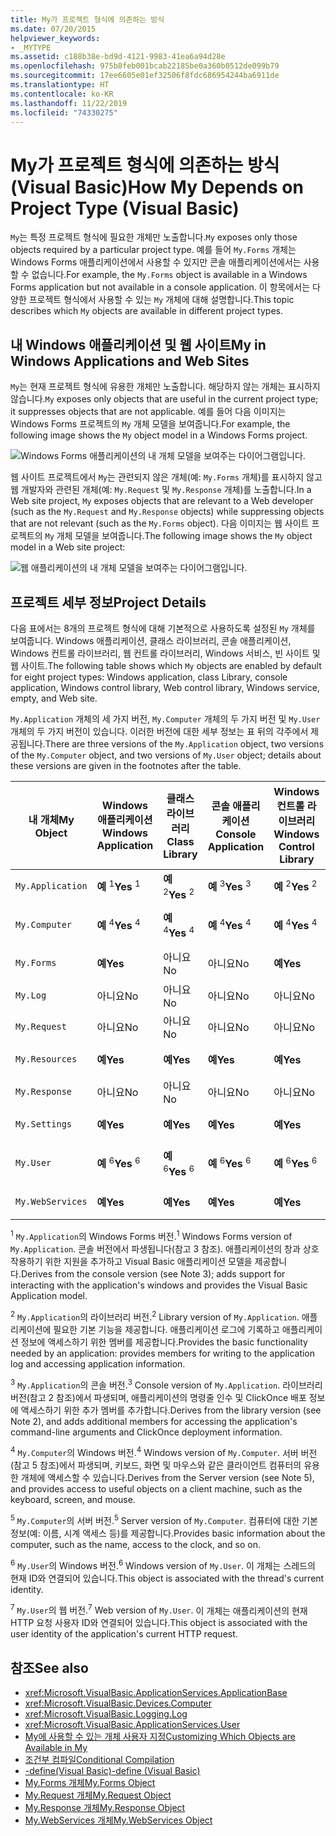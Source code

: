```yaml
---
title: My가 프로젝트 형식에 의존하는 방식
ms.date: 07/20/2015
helpviewer_keywords:
- _MYTYPE
ms.assetid: c188b38e-bd9d-4121-9983-41ea6a94d28e
ms.openlocfilehash: 975b8feb001bcab22185be0a360b0512de099b79
ms.sourcegitcommit: 17ee6605e01ef32506f8fdc686954244ba6911de
ms.translationtype: HT
ms.contentlocale: ko-KR
ms.lasthandoff: 11/22/2019
ms.locfileid: "74330275"
---
```

# <a name="how-my-depends-on-project-type-visual-basic"></a><span data-ttu-id="fffd1-102">My가 프로젝트 형식에 의존하는 방식(Visual Basic)</span><span class="sxs-lookup"><span data-stu-id="fffd1-102">How My Depends on Project Type (Visual Basic)</span></span>

<span data-ttu-id="fffd1-103">`My`는 특정 프로젝트 형식에 필요한 개체만 노출합니다.</span><span class="sxs-lookup"><span data-stu-id="fffd1-103">`My` exposes only those objects required by a particular project type.</span></span> <span data-ttu-id="fffd1-104">예를 들어 `My.Forms` 개체는 Windows Forms 애플리케이션에서 사용할 수 있지만 콘솔 애플리케이션에서는 사용할 수 없습니다.</span><span class="sxs-lookup"><span data-stu-id="fffd1-104">For example, the `My.Forms` object is available in a Windows Forms application but not available in a console application.</span></span> <span data-ttu-id="fffd1-105">이 항목에서는 다양한 프로젝트 형식에서 사용할 수 있는 `My` 개체에 대해 설명합니다.</span><span class="sxs-lookup"><span data-stu-id="fffd1-105">This topic describes which `My` objects are available in different project types.</span></span>  
  
## <a name="my-in-windows-applications-and-web-sites"></a><span data-ttu-id="fffd1-106">내 Windows 애플리케이션 및 웹 사이트</span><span class="sxs-lookup"><span data-stu-id="fffd1-106">My in Windows Applications and Web Sites</span></span>  

 <span data-ttu-id="fffd1-107">`My`는 현재 프로젝트 형식에 유용한 개체만 노출합니다. 해당하지 않는 개체는 표시하지 않습니다.</span><span class="sxs-lookup"><span data-stu-id="fffd1-107">`My` exposes only objects that are useful in the current project type; it suppresses objects that are not applicable.</span></span> <span data-ttu-id="fffd1-108">예를 들어 다음 이미지는 Windows Forms 프로젝트의 `My` 개체 모델을 보여줍니다.</span><span class="sxs-lookup"><span data-stu-id="fffd1-108">For example, the following image shows the `My` object model in a Windows Forms project.</span></span>  
  
 ![Windows Forms 애플리케이션의 내 개체 모델을 보여주는 다이어그램입니다.](./media/how-my-depends-on-project-type/my-object-model-windows-forms.png)  
  
 <span data-ttu-id="fffd1-110">웹 사이트 프로젝트에서 `My`는 관련되지 않은 개체(예: `My.Forms` 개체)를 표시하지 않고 웹 개발자와 관련된 개체(예: `My.Request` 및 `My.Response` 개체)를 노출합니다.</span><span class="sxs-lookup"><span data-stu-id="fffd1-110">In a Web site project, `My` exposes objects that are relevant to a Web developer (such as the `My.Request` and `My.Response` objects) while suppressing objects that are not relevant (such as the `My.Forms` object).</span></span> <span data-ttu-id="fffd1-111">다음 이미지는 웹 사이트 프로젝트의 `My` 개체 모델을 보여줍니다.</span><span class="sxs-lookup"><span data-stu-id="fffd1-111">The following image shows the `My` object model in a Web site project:</span></span>  
  
 ![웹 애플리케이션의 내 개체 모델을 보여주는 다이어그램입니다.](./media/how-my-depends-on-project-type/my-object-model-web.png)  
  
## <a name="project-details"></a><span data-ttu-id="fffd1-113">프로젝트 세부 정보</span><span class="sxs-lookup"><span data-stu-id="fffd1-113">Project Details</span></span>  

 <span data-ttu-id="fffd1-114">다음 표에서는 8개의 프로젝트 형식에 대해 기본적으로 사용하도록 설정된 `My` 개체를 보여줍니다. Windows 애플리케이션, 클래스 라이브러리, 콘솔 애플리케이션, Windows 컨트롤 라이브러리, 웹 컨트롤 라이브러리, Windows 서비스, 빈 사이트 및 웹 사이트.</span><span class="sxs-lookup"><span data-stu-id="fffd1-114">The following table shows which `My` objects are enabled by default for eight project types: Windows application, class Library, console application, Windows control library, Web control library, Windows service, empty, and Web site.</span></span>  
  
 <span data-ttu-id="fffd1-115">`My.Application` 개체의 세 가지 버전, `My.Computer` 개체의 두 가지 버전 및 `My.User` 개체의 두 가지 버전이 있습니다. 이러한 버전에 대한 세부 정보는 표 뒤의 각주에서 제공됩니다.</span><span class="sxs-lookup"><span data-stu-id="fffd1-115">There are three versions of the `My.Application` object, two versions of the `My.Computer` object, and two versions of `My.User` object; details about these versions are given in the footnotes after the table.</span></span>  
  
|<span data-ttu-id="fffd1-116">내 개체</span><span class="sxs-lookup"><span data-stu-id="fffd1-116">My Object</span></span>|<span data-ttu-id="fffd1-117">Windows 애플리케이션</span><span class="sxs-lookup"><span data-stu-id="fffd1-117">Windows Application</span></span>|<span data-ttu-id="fffd1-118">클래스 라이브러리</span><span class="sxs-lookup"><span data-stu-id="fffd1-118">Class Library</span></span>|<span data-ttu-id="fffd1-119">콘솔 애플리케이션</span><span class="sxs-lookup"><span data-stu-id="fffd1-119">Console Application</span></span>|<span data-ttu-id="fffd1-120">Windows 컨트롤 라이브러리</span><span class="sxs-lookup"><span data-stu-id="fffd1-120">Windows Control Library</span></span>|<span data-ttu-id="fffd1-121">웹 컨트롤 라이브러리</span><span class="sxs-lookup"><span data-stu-id="fffd1-121">Web Control Library</span></span>|<span data-ttu-id="fffd1-122">Windows 서비스</span><span class="sxs-lookup"><span data-stu-id="fffd1-122">Windows Service</span></span>|<span data-ttu-id="fffd1-123">Empty</span><span class="sxs-lookup"><span data-stu-id="fffd1-123">Empty</span></span>|<span data-ttu-id="fffd1-124">웹 사이트</span><span class="sxs-lookup"><span data-stu-id="fffd1-124">Web Site</span></span>|  
|---|---|---|---|---|---|---|---|---|  
|`My.Application`|<span data-ttu-id="fffd1-125">**예** <sup>1</sup></span><span class="sxs-lookup"><span data-stu-id="fffd1-125">**Yes** <sup>1</sup></span></span>|<span data-ttu-id="fffd1-126">**예** <sup>2</sup></span><span class="sxs-lookup"><span data-stu-id="fffd1-126">**Yes** <sup>2</sup></span></span>|<span data-ttu-id="fffd1-127">**예** <sup>3</sup></span><span class="sxs-lookup"><span data-stu-id="fffd1-127">**Yes** <sup>3</sup></span></span>|<span data-ttu-id="fffd1-128">**예** <sup>2</sup></span><span class="sxs-lookup"><span data-stu-id="fffd1-128">**Yes** <sup>2</sup></span></span>|<span data-ttu-id="fffd1-129">아니요</span><span class="sxs-lookup"><span data-stu-id="fffd1-129">No</span></span>|<span data-ttu-id="fffd1-130">**예** <sup>3</sup></span><span class="sxs-lookup"><span data-stu-id="fffd1-130">**Yes** <sup>3</sup></span></span>|<span data-ttu-id="fffd1-131">아니요</span><span class="sxs-lookup"><span data-stu-id="fffd1-131">No</span></span>|<span data-ttu-id="fffd1-132">아니요</span><span class="sxs-lookup"><span data-stu-id="fffd1-132">No</span></span>|  
|`My.Computer`|<span data-ttu-id="fffd1-133">**예** <sup>4</sup></span><span class="sxs-lookup"><span data-stu-id="fffd1-133">**Yes** <sup>4</sup></span></span>|<span data-ttu-id="fffd1-134">**예** <sup>4</sup></span><span class="sxs-lookup"><span data-stu-id="fffd1-134">**Yes** <sup>4</sup></span></span>|<span data-ttu-id="fffd1-135">**예** <sup>4</sup></span><span class="sxs-lookup"><span data-stu-id="fffd1-135">**Yes** <sup>4</sup></span></span>|<span data-ttu-id="fffd1-136">**예** <sup>4</sup></span><span class="sxs-lookup"><span data-stu-id="fffd1-136">**Yes** <sup>4</sup></span></span>|<span data-ttu-id="fffd1-137">**예** <sup>5</sup></span><span class="sxs-lookup"><span data-stu-id="fffd1-137">**Yes** <sup>5</sup></span></span>|<span data-ttu-id="fffd1-138">**예** <sup>4</sup></span><span class="sxs-lookup"><span data-stu-id="fffd1-138">**Yes** <sup>4</sup></span></span>|<span data-ttu-id="fffd1-139">아니요</span><span class="sxs-lookup"><span data-stu-id="fffd1-139">No</span></span>|<span data-ttu-id="fffd1-140">**예** <sup>5</sup></span><span class="sxs-lookup"><span data-stu-id="fffd1-140">**Yes** <sup>5</sup></span></span>|  
|`My.Forms`|<span data-ttu-id="fffd1-141">**예**</span><span class="sxs-lookup"><span data-stu-id="fffd1-141">**Yes**</span></span>|<span data-ttu-id="fffd1-142">아니요</span><span class="sxs-lookup"><span data-stu-id="fffd1-142">No</span></span>|<span data-ttu-id="fffd1-143">아니요</span><span class="sxs-lookup"><span data-stu-id="fffd1-143">No</span></span>|<span data-ttu-id="fffd1-144">**예**</span><span class="sxs-lookup"><span data-stu-id="fffd1-144">**Yes**</span></span>|<span data-ttu-id="fffd1-145">아니요</span><span class="sxs-lookup"><span data-stu-id="fffd1-145">No</span></span>|<span data-ttu-id="fffd1-146">아니요</span><span class="sxs-lookup"><span data-stu-id="fffd1-146">No</span></span>|<span data-ttu-id="fffd1-147">아니요</span><span class="sxs-lookup"><span data-stu-id="fffd1-147">No</span></span>|<span data-ttu-id="fffd1-148">아니요</span><span class="sxs-lookup"><span data-stu-id="fffd1-148">No</span></span>|  
|`My.Log`|<span data-ttu-id="fffd1-149">아니요</span><span class="sxs-lookup"><span data-stu-id="fffd1-149">No</span></span>|<span data-ttu-id="fffd1-150">아니요</span><span class="sxs-lookup"><span data-stu-id="fffd1-150">No</span></span>|<span data-ttu-id="fffd1-151">아니요</span><span class="sxs-lookup"><span data-stu-id="fffd1-151">No</span></span>|<span data-ttu-id="fffd1-152">아니요</span><span class="sxs-lookup"><span data-stu-id="fffd1-152">No</span></span>|<span data-ttu-id="fffd1-153">아니요</span><span class="sxs-lookup"><span data-stu-id="fffd1-153">No</span></span>|<span data-ttu-id="fffd1-154">아니요</span><span class="sxs-lookup"><span data-stu-id="fffd1-154">No</span></span>|<span data-ttu-id="fffd1-155">아니요</span><span class="sxs-lookup"><span data-stu-id="fffd1-155">No</span></span>|<span data-ttu-id="fffd1-156">**예**</span><span class="sxs-lookup"><span data-stu-id="fffd1-156">**Yes**</span></span>|  
|`My.Request`|<span data-ttu-id="fffd1-157">아니요</span><span class="sxs-lookup"><span data-stu-id="fffd1-157">No</span></span>|<span data-ttu-id="fffd1-158">아니요</span><span class="sxs-lookup"><span data-stu-id="fffd1-158">No</span></span>|<span data-ttu-id="fffd1-159">아니요</span><span class="sxs-lookup"><span data-stu-id="fffd1-159">No</span></span>|<span data-ttu-id="fffd1-160">아니요</span><span class="sxs-lookup"><span data-stu-id="fffd1-160">No</span></span>|<span data-ttu-id="fffd1-161">아니요</span><span class="sxs-lookup"><span data-stu-id="fffd1-161">No</span></span>|<span data-ttu-id="fffd1-162">아니요</span><span class="sxs-lookup"><span data-stu-id="fffd1-162">No</span></span>|<span data-ttu-id="fffd1-163">아니요</span><span class="sxs-lookup"><span data-stu-id="fffd1-163">No</span></span>|<span data-ttu-id="fffd1-164">**예**</span><span class="sxs-lookup"><span data-stu-id="fffd1-164">**Yes**</span></span>|  
|`My.Resources`|<span data-ttu-id="fffd1-165">**예**</span><span class="sxs-lookup"><span data-stu-id="fffd1-165">**Yes**</span></span>|<span data-ttu-id="fffd1-166">**예**</span><span class="sxs-lookup"><span data-stu-id="fffd1-166">**Yes**</span></span>|<span data-ttu-id="fffd1-167">**예**</span><span class="sxs-lookup"><span data-stu-id="fffd1-167">**Yes**</span></span>|<span data-ttu-id="fffd1-168">**예**</span><span class="sxs-lookup"><span data-stu-id="fffd1-168">**Yes**</span></span>|<span data-ttu-id="fffd1-169">**예**</span><span class="sxs-lookup"><span data-stu-id="fffd1-169">**Yes**</span></span>|<span data-ttu-id="fffd1-170">**예**</span><span class="sxs-lookup"><span data-stu-id="fffd1-170">**Yes**</span></span>|<span data-ttu-id="fffd1-171">아니요</span><span class="sxs-lookup"><span data-stu-id="fffd1-171">No</span></span>|<span data-ttu-id="fffd1-172">아니요</span><span class="sxs-lookup"><span data-stu-id="fffd1-172">No</span></span>|  
|`My.Response`|<span data-ttu-id="fffd1-173">아니요</span><span class="sxs-lookup"><span data-stu-id="fffd1-173">No</span></span>|<span data-ttu-id="fffd1-174">아니요</span><span class="sxs-lookup"><span data-stu-id="fffd1-174">No</span></span>|<span data-ttu-id="fffd1-175">아니요</span><span class="sxs-lookup"><span data-stu-id="fffd1-175">No</span></span>|<span data-ttu-id="fffd1-176">아니요</span><span class="sxs-lookup"><span data-stu-id="fffd1-176">No</span></span>|<span data-ttu-id="fffd1-177">아니요</span><span class="sxs-lookup"><span data-stu-id="fffd1-177">No</span></span>|<span data-ttu-id="fffd1-178">아니요</span><span class="sxs-lookup"><span data-stu-id="fffd1-178">No</span></span>|<span data-ttu-id="fffd1-179">아니요</span><span class="sxs-lookup"><span data-stu-id="fffd1-179">No</span></span>|<span data-ttu-id="fffd1-180">**예**</span><span class="sxs-lookup"><span data-stu-id="fffd1-180">**Yes**</span></span>|  
|`My.Settings`|<span data-ttu-id="fffd1-181">**예**</span><span class="sxs-lookup"><span data-stu-id="fffd1-181">**Yes**</span></span>|<span data-ttu-id="fffd1-182">**예**</span><span class="sxs-lookup"><span data-stu-id="fffd1-182">**Yes**</span></span>|<span data-ttu-id="fffd1-183">**예**</span><span class="sxs-lookup"><span data-stu-id="fffd1-183">**Yes**</span></span>|<span data-ttu-id="fffd1-184">**예**</span><span class="sxs-lookup"><span data-stu-id="fffd1-184">**Yes**</span></span>|<span data-ttu-id="fffd1-185">**예**</span><span class="sxs-lookup"><span data-stu-id="fffd1-185">**Yes**</span></span>|<span data-ttu-id="fffd1-186">**예**</span><span class="sxs-lookup"><span data-stu-id="fffd1-186">**Yes**</span></span>|<span data-ttu-id="fffd1-187">아니요</span><span class="sxs-lookup"><span data-stu-id="fffd1-187">No</span></span>|<span data-ttu-id="fffd1-188">아니요</span><span class="sxs-lookup"><span data-stu-id="fffd1-188">No</span></span>|  
|`My.User`|<span data-ttu-id="fffd1-189">**예** <sup>6</sup></span><span class="sxs-lookup"><span data-stu-id="fffd1-189">**Yes** <sup>6</sup></span></span>|<span data-ttu-id="fffd1-190">**예** <sup>6</sup></span><span class="sxs-lookup"><span data-stu-id="fffd1-190">**Yes** <sup>6</sup></span></span>|<span data-ttu-id="fffd1-191">**예** <sup>6</sup></span><span class="sxs-lookup"><span data-stu-id="fffd1-191">**Yes** <sup>6</sup></span></span>|<span data-ttu-id="fffd1-192">**예** <sup>6</sup></span><span class="sxs-lookup"><span data-stu-id="fffd1-192">**Yes** <sup>6</sup></span></span>|<span data-ttu-id="fffd1-193">**예** <sup>7</sup></span><span class="sxs-lookup"><span data-stu-id="fffd1-193">**Yes** <sup>7</sup></span></span>|<span data-ttu-id="fffd1-194">**예** <sup>6</sup></span><span class="sxs-lookup"><span data-stu-id="fffd1-194">**Yes** <sup>6</sup></span></span>|<span data-ttu-id="fffd1-195">아니요</span><span class="sxs-lookup"><span data-stu-id="fffd1-195">No</span></span>|<span data-ttu-id="fffd1-196">**예** <sup>7</sup></span><span class="sxs-lookup"><span data-stu-id="fffd1-196">**Yes** <sup>7</sup></span></span>|  
|`My.WebServices`|<span data-ttu-id="fffd1-197">**예**</span><span class="sxs-lookup"><span data-stu-id="fffd1-197">**Yes**</span></span>|<span data-ttu-id="fffd1-198">**예**</span><span class="sxs-lookup"><span data-stu-id="fffd1-198">**Yes**</span></span>|<span data-ttu-id="fffd1-199">**예**</span><span class="sxs-lookup"><span data-stu-id="fffd1-199">**Yes**</span></span>|<span data-ttu-id="fffd1-200">**예**</span><span class="sxs-lookup"><span data-stu-id="fffd1-200">**Yes**</span></span>|<span data-ttu-id="fffd1-201">**예**</span><span class="sxs-lookup"><span data-stu-id="fffd1-201">**Yes**</span></span>|<span data-ttu-id="fffd1-202">**예**</span><span class="sxs-lookup"><span data-stu-id="fffd1-202">**Yes**</span></span>|<span data-ttu-id="fffd1-203">아니요</span><span class="sxs-lookup"><span data-stu-id="fffd1-203">No</span></span>|<span data-ttu-id="fffd1-204">아니요</span><span class="sxs-lookup"><span data-stu-id="fffd1-204">No</span></span>|  
  
 <span data-ttu-id="fffd1-205"><sup>1</sup> `My.Application`의 Windows Forms 버전.</span><span class="sxs-lookup"><span data-stu-id="fffd1-205"><sup>1</sup> Windows Forms version of `My.Application`.</span></span> <span data-ttu-id="fffd1-206">콘솔 버전에서 파생됩니다(참고 3 참조). 애플리케이션의 창과 상호 작용하기 위한 지원을 추가하고 Visual Basic 애플리케이션 모델을 제공합니다.</span><span class="sxs-lookup"><span data-stu-id="fffd1-206">Derives from the console version (see Note 3); adds support for interacting with the application's windows and provides the Visual Basic Application model.</span></span>  
  
 <span data-ttu-id="fffd1-207"><sup>2</sup> `My.Application`의 라이브러리 버전.</span><span class="sxs-lookup"><span data-stu-id="fffd1-207"><sup>2</sup> Library version of `My.Application`.</span></span> <span data-ttu-id="fffd1-208">애플리케이션에 필요한 기본 기능을 제공합니다. 애플리케이션 로그에 기록하고 애플리케이션 정보에 액세스하기 위한 멤버를 제공합니다.</span><span class="sxs-lookup"><span data-stu-id="fffd1-208">Provides the basic functionality needed by an application: provides members for writing to the application log and accessing application information.</span></span>  
  
 <span data-ttu-id="fffd1-209"><sup>3</sup> `My.Application`의 콘솔 버전.</span><span class="sxs-lookup"><span data-stu-id="fffd1-209"><sup>3</sup> Console version of `My.Application`.</span></span> <span data-ttu-id="fffd1-210">라이브러리 버전(참고 2 참조)에서 파생되며, 애플리케이션의 명령줄 인수 및 ClickOnce 배포 정보에 액세스하기 위한 추가 멤버를 추가합니다.</span><span class="sxs-lookup"><span data-stu-id="fffd1-210">Derives from the library version (see Note 2), and adds additional members for accessing the application's command-line arguments and ClickOnce deployment information.</span></span>  
  
 <span data-ttu-id="fffd1-211"><sup>4</sup> `My.Computer`의 Windows 버전.</span><span class="sxs-lookup"><span data-stu-id="fffd1-211"><sup>4</sup> Windows version of `My.Computer`.</span></span> <span data-ttu-id="fffd1-212">서버 버전(참고 5 참조)에서 파생되며, 키보드, 화면 및 마우스와 같은 클라이언트 컴퓨터의 유용한 개체에 액세스할 수 있습니다.</span><span class="sxs-lookup"><span data-stu-id="fffd1-212">Derives from the Server version (see Note 5), and provides access to useful objects on a client machine, such as the keyboard, screen, and mouse.</span></span>  
  
 <span data-ttu-id="fffd1-213"><sup>5</sup> `My.Computer`의 서버 버전.</span><span class="sxs-lookup"><span data-stu-id="fffd1-213"><sup>5</sup> Server version of `My.Computer`.</span></span> <span data-ttu-id="fffd1-214">컴퓨터에 대한 기본 정보(예: 이름, 시계 액세스 등)를 제공합니다.</span><span class="sxs-lookup"><span data-stu-id="fffd1-214">Provides basic information about the computer, such as the name, access to the clock, and so on.</span></span>  
  
 <span data-ttu-id="fffd1-215"><sup>6</sup> `My.User`의 Windows 버전.</span><span class="sxs-lookup"><span data-stu-id="fffd1-215"><sup>6</sup> Windows version of `My.User`.</span></span> <span data-ttu-id="fffd1-216">이 개체는 스레드의 현재 ID와 연결되어 있습니다.</span><span class="sxs-lookup"><span data-stu-id="fffd1-216">This object is associated with the thread's current identity.</span></span>  
  
 <span data-ttu-id="fffd1-217"><sup>7</sup> `My.User`의 웹 버전.</span><span class="sxs-lookup"><span data-stu-id="fffd1-217"><sup>7</sup> Web version of `My.User`.</span></span> <span data-ttu-id="fffd1-218">이 개체는 애플리케이션의 현재 HTTP 요청 사용자 ID와 연결되어 있습니다.</span><span class="sxs-lookup"><span data-stu-id="fffd1-218">This object is associated with the user identity of the application's current HTTP request.</span></span>  
  
## <a name="see-also"></a><span data-ttu-id="fffd1-219">참조</span><span class="sxs-lookup"><span data-stu-id="fffd1-219">See also</span></span>

- <xref:Microsoft.VisualBasic.ApplicationServices.ApplicationBase>
- <xref:Microsoft.VisualBasic.Devices.Computer>
- <xref:Microsoft.VisualBasic.Logging.Log>
- <xref:Microsoft.VisualBasic.ApplicationServices.User>
- [<span data-ttu-id="fffd1-220">My에 사용할 수 있는 개체 사용자 지정</span><span class="sxs-lookup"><span data-stu-id="fffd1-220">Customizing Which Objects are Available in My</span></span>](../../../visual-basic/developing-apps/customizing-extending-my/customizing-which-objects-are-available-in-my.md)
- [<span data-ttu-id="fffd1-221">조건부 컴파일</span><span class="sxs-lookup"><span data-stu-id="fffd1-221">Conditional Compilation</span></span>](../../../visual-basic/programming-guide/program-structure/conditional-compilation.md)
- [<span data-ttu-id="fffd1-222">-define(Visual Basic)</span><span class="sxs-lookup"><span data-stu-id="fffd1-222">-define (Visual Basic)</span></span>](../../../visual-basic/reference/command-line-compiler/define.md)
- [<span data-ttu-id="fffd1-223">My.Forms 개체</span><span class="sxs-lookup"><span data-stu-id="fffd1-223">My.Forms Object</span></span>](../../../visual-basic/language-reference/objects/my-forms-object.md)
- [<span data-ttu-id="fffd1-224">My.Request 개체</span><span class="sxs-lookup"><span data-stu-id="fffd1-224">My.Request Object</span></span>](../../../visual-basic/language-reference/objects/my-request-object.md)
- [<span data-ttu-id="fffd1-225">My.Response 개체</span><span class="sxs-lookup"><span data-stu-id="fffd1-225">My.Response Object</span></span>](../../../visual-basic/language-reference/objects/my-response-object.md)
- [<span data-ttu-id="fffd1-226">My.WebServices 개체</span><span class="sxs-lookup"><span data-stu-id="fffd1-226">My.WebServices Object</span></span>](../../../visual-basic/language-reference/objects/my-webservices-object.md)
